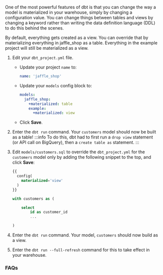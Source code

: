 One of the most powerful features of dbt is that you can change the way a model is materialized in your warehouse, simply by changing a configuration value.  You can change things between tables and views by changing a keyword rather than writing the data definition language (DDL) to do this behind the scenes.

By default, everything gets created as a view. You can override that by materializing everything in jaffle_shop as a table.  Everything in the example project will still be materialized as a view.

1. Edit your `dbt_project.yml` file.
    - Update your project `name` to:
      <File name='dbt_project.yml'>

      ```yaml
      name: 'jaffle_shop'
      ```

      </File>
    - Update your `models` config block to:

      <File name='dbt_project.yml'>

      ```yaml
      models:
        jaffle_shop:
          +materialized: table
          example:
            +materialized: view
      ```

      </File>
    - Click **Save**.

2. Enter the `dbt run` command. Your `customers` model should now be built as a table!
    :::info
    To do this, dbt had to first run a `drop view` statement (or API call on BigQuery), then a `create table as` statement.
    :::

3. Edit `models/customers.sql`  to override the `dbt_project.yml` for the `customers` model only by adding the following snippet to the top, and click **Save**:  

    <File name='models/customers.sql'>

    ```sql
    {{
      config(
        materialized='view'
      )
    }}

    with customers as (

        select
            id as customer_id
            ...

    )

    ```

    </File>

4. Enter the `dbt run` command. Your model, `customers` should now build as a view.
5. Enter the `dbt run --full-refresh` command for this to take effect in your warehouse.

### FAQs

<FAQ src="Models/available-materializations" />
<FAQ src="Project/which-materialization" />
<FAQ src="Models/available-configurations" />
